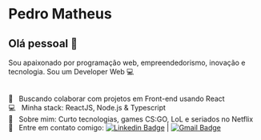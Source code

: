 


# Pedro Matheus

## Olá pessoal 👋
Sou apaixonado por programação web, empreendedorismo, inovação e tecnologia.
Sou um  Developer Web  :computer:

 <br/> :purple_heart: &nbsp; Buscando colaborar com projetos em Front-end usando React
 <br/> :computer: &nbsp; Minha stack: ReactJS, Node.js & Typescript
 <br/> 💬  &nbsp; Sobre mim: Curto tecnologias, games CS:GO, LoL e seriados no Netflix
<br/> :email: &nbsp; Entre em contato comigo: [![Linkedin Badge](https://img.shields.io/badge/-ThiagoMarinho-blue?style=flat-square&logo=Linkedin&logoColor=white&link=https://www.linkedin.com/in/tgmarinho/)](https://www.linkedin.com/in/tgmarinho/)
| 
[![Gmail Badge](https://img.shields.io/badge/-pedromatheusduarte@gmail.com-c14438?style=flat-square&logo=Gmail&logoColor=white&link=mailto:pedromatheusduarte@gmail.com)](mailto:pedromatheusduarte@gmail.com)
